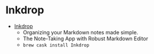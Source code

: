 # Inkdrop
- [Inkdrop](https://www.inkdrop.info/)
  -  Organizing your Markdown notes made simple.
  - The Note-Taking App with Robust Markdown Editor
  - `brew cask install Inkdrop`
